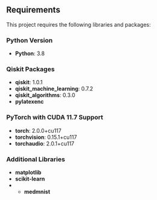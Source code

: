 ## Requirements

This project requires the following libraries and packages:

### Python Version
- **Python**: 3.8

### Qiskit Packages
- **qiskit**: 1.0.1
- **qiskit_machine_learning**: 0.7.2
- **qiskit_algorithms**: 0.3.0
- **pylatexenc**

### PyTorch with CUDA 11.7 Support
- **torch**: 2.0.0+cu117
- **torchvision**: 0.15.1+cu117
- **torchaudio**: 2.0.1+cu117

### Additional Libraries
- **matplotlib**
- **scikit-learn**
- - **medmnist**
